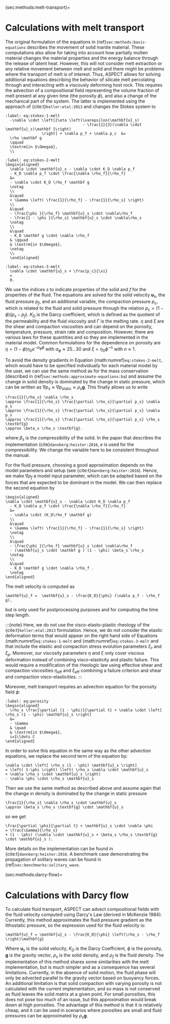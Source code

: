 (sec:methods:melt-transport)=
# Calculations with melt transport

The original formulation of the equations in
{ref}`sec:methods:basic-equations` describes
the movement of solid mantle material. These computations also allow for
taking into account how partially molten material changes the material
properties and the energy balance through the release of latent heat. However,
this will not consider melt extraction or any relative movement between melt
and solid and there might be problems where the transport of melt is of
interest. Thus, ASPECT allows for solving
additional equations describing the behavior of silicate melt percolating
through and interacting with a viscously deforming host rock. This requires
the advection of a compositional field representing the volume fraction of
melt present at any given time (the porosity $\phi$), and also a change of the
mechanical part of the system. The latter is implemented using the approach of
{cite:t}`keller:etal:2013` and changes the Stokes system to
```{math}
:label: eq:stokes-1-melt
  -\nabla \cdot \left[2\eta \left(\varepsilon(\mathbf{u}_s)
                                  - \frac{1}{3}(\nabla \cdot \mathbf{u}_s)\mathbf 1\right)
                \right] + \nabla p_f + \nabla p_c  &=
  \rho \mathbf g
  \qquad
  \textrm{in $\Omega$},
  \\
```
```{math}
:label: eq:stokes-2-melt
\begin{aligned}
  \nabla \cdot \mathbf{u}_s - \nabla \cdot K_D \nabla p_f
  - K_D \nabla p_f \cdot \frac{\nabla \rho_f}{\rho_f}
  &=
  - \nabla \cdot K_D \rho_f \mathbf g
  \notag
  \\
  &\quad
  + \Gamma \left( \frac{1}{\rho_f} - \frac{1}{\rho_s} \right)
  \\
  &\quad
  - \frac{\phi }{\rho_f} \mathbf{u}_s \cdot \nabla\rho_f
  - \frac{1 - \phi }{\rho_s} \mathbf{u}_s \cdot \nabla\rho_s
  \notag
  \\
  &\quad
  - K_D \mathbf g \cdot \nabla \rho_f
  & \qquad
  & \textrm{in $\Omega$},
  \notag
  \\
  \end{aligned}
```
```{math}
:label: eq:stokes-3-melt
  \nabla \cdot \mathbf{u}_s + \frac{p_c}{\xi}
  =
  0.
```

We use the indices $s$ to indicate properties of the solid and $f$ for the
properties of the fluid. The equations are solved for the solid velocity
$\mathbf{u}_s$, the fluid pressure $p_f$, and an additional variable, the
compaction pressure $p_c$, which is related to the fluid and solid pressure
through the relation $p_c = (1-\phi) (p_s-p_f)$. $K_D$ is the Darcy
coefficient, which is defined as the quotient of the permeability and the
fluid viscosity and $\Gamma$ is the melting rate. $\eta$ and $\xi$ are the
shear and compaction viscosities and can depend on the porosity, temperature,
pressure, strain rate and composition. However, there are various laws for
these quantities and so they are implemented in the material model. Common
formulations for the dependence on porosity are
$\eta = (1-\phi) \eta_0 e^{-\alpha_\phi \phi}$ with
$\alpha_\phi \approx 25...30$ and $\xi = \eta_0 \phi^{-n}$ with $n \approx 1$.

To avoid the density gradients in Equation {math:numref}`eq:stokes-2-melt`,
which would have to be specified individually for each material model by the
user, we can use the same method as for the mass conservation (described in
{ref}`sec:methods:approximate-equations:ba`) and assume the change in solid
density is dominated by the change in static pressure, which can be written as
$\nabla p_s \approx \nabla p_{\text{static}} \approx \rho_s \textbf{g}$.
This finally allows us to write
```{math}
\frac{1}{\rho_s} \nabla \rho_s
\approx \frac{1}{\rho_s} \frac{\partial \rho_s}{\partial p_s} \nabla p_s
\approx \frac{1}{\rho_s} \frac{\partial \rho_s}{\partial p_s} \nabla p_s
\approx \frac{1}{\rho_s} \frac{\partial \rho_s}{\partial p_s} \rho_s \textbf{g}
\approx \beta_s \rho_s \textbf{g}.
```
where $\beta_s$ is the compressibility of
the solid. In the paper that describes the implementation
{cite}`dannberg:heister:2016`, $\kappa$ is used for the compressibility.
We change the
variable here to be consistent throughout the manual.

For the fluid pressure, choosing a good approximation depends on the model
parameters and setup (see {cite:t}`dannberg:heister:2016`). Hence, we make
$\nabla \rho_{f}$ a model input parameter, which can be adapted based on the
forces that are expected to be dominant in the model. We can then replace the
second equation by
```{math}
\begin{aligned}
\nabla \cdot \mathbf{u}_s - \nabla \cdot K_D \nabla p_f
  - K_D \nabla p_f \cdot \frac{\nabla \rho_f}{\rho_f}
  &=
  - \nabla \cdot (K_D\rho_f \mathbf g)
  \\
  &\quad
  + \Gamma \left( \frac{1}{\rho_f} - \frac{1}{\rho_s} \right)
  \notag
  \\
  &\quad
  - \frac{\phi }{\rho_f} \mathbf{u}_s \cdot \nabla\rho_f
  - (\mathbf{u}_s \cdot \mathbf g ) (1 - \phi) \beta_s \rho_s
  \notag
  \\
  &\quad
  - K_D \mathbf g \cdot \nabla \rho_f .
  \notag
\end{aligned}
```
The melt velocity is computed as
```{math}
\mathbf{u}_f =  \mathbf{u}_s - \frac{K_D}{\phi} (\nabla p_f - \rho_f g),
```
but is only used for postprocessing purposes and for computing the time step
length.

:::{note}
Here, we do not use the visco-elasto-plastic rheology of the
{cite:t}`keller:etal:2013` formulation. Hence, we do not consider the elastic
deformation terms that would appear on the right hand side of Equations
{math:numref}`eq:stokes-1-melt` and {math:numref}`eq:stokes-3-melt` and that
include the elastic and compaction stress evolution parameters $\xi_{\tau}$ and
$\xi_p$. Moreover, our viscosity parameters $\eta$ and $\xi$ only cover viscous
deformation instead of combining visco-elasticity and plastic failure. This
would require a modification of the rheologic law using effective shear and
compaction viscosities $\eta_{\text{eff}}$ and $\xi_{\text{eff}}$ combining a failure
criterion and shear and compaction visco-elasticities.
:::

Moreover, melt transport requires an advection equation for the porosity field
$\phi$:
```{math}
:label: eq:porosity
\begin{aligned}
  \rho_s \frac{\partial (1 - \phi)}{\partial t} + \nabla \cdot \left[ \rho_s (1 - \phi) \mathbf{u}_s \right]
  &=
  - \Gamma
  & \quad
  & \textrm{in $\Omega$},
  i=1\ldots C
\end{aligned}
```

In order to solve this equation in the same way as the other advection
equations, we replace the second term of the equation by:
```{math}
\nabla \cdot \left[ \rho_s (1 - \phi) \mathbf{u}_s \right]
= \left( 1-\phi \right) \left( \rho_s \nabla \cdot \mathbf{u}_s
+ \nabla \rho_s \cdot \mathbf{u}_s \right)
- \nabla \phi \cdot \rho_s \mathbf{u}_s
```
Then we use the same method as
described above and assume again that the change in density is dominated by
the change in static pressure
```{math}
\frac{1}{\rho_s} \nabla \rho_s \cdot \mathbf{u}_s
\approx \beta_s \rho_s \textbf{g} \cdot \mathbf{u}_s
```
so we get
```{math}
\frac{\partial \phi}{\partial t} + \mathbf{u}_s \cdot \nabla \phi
= \frac{\Gamma}{\rho_s}
+ (1 - \phi) (\nabla \cdot \mathbf{u}_s + \beta_s \rho_s \textbf{g} \cdot \mathbf{u}_s ).
```

More details on the implementation can be found in {cite:t}`dannberg:heister:2016`.
A benchmark case demonstrating the propagation of solitary waves can be
found in {ref}`sec:benchmarks:solitary_wave`.

(sec:methods:darcy-flow)=
# Calculations with Darcy flow
To calculate fluid transport, ASPECT can advect compositional fields with the fluid velocity
computed using Darcy's Law (derived in McKenzie 1984). Currently, this method approximates the fluid
pressure gradient as the lithostatic pressure, so the expression used for the fluid velocity is:

```{math}
\mathbf{u}_f = \mathbf{u}_s - \frac{K_D}{\phi} \left(\rho_s - \rho_f \right)\mathbf{g}
```

Where $\mathbf{u}_s$ is the solid velocity, $K_D$ is the Darcy Coefficient, $\phi$ is the porosity,
$\mathbf{g}$ is the gravity vector, $\rho_s$ is the solid density, and $\rho_f$ is the fluid density.
The implementation of this method shares some similarities with the melt implementation, but is much
simpler and as a consequence has several limitations. Currently, in the absence of solid motion,
the fluid phase will only be advected parallel to the gravity vector based on buoyancy forces. An
additional limitation is that solid compaction with varying porosity is not calculated with the
current implementation, and so mass is not conserved as fluid leaves the solid matrix at a given
point. For small porosities, this does not pose too much of an issue, but this approximation would
break down at high porosities. The advantage of this method is that it is relatively cheap, and it can be used in
scenarios where porosities are small and fluid pressures can be approximated by $\rho_s \mathbf{g}$.
